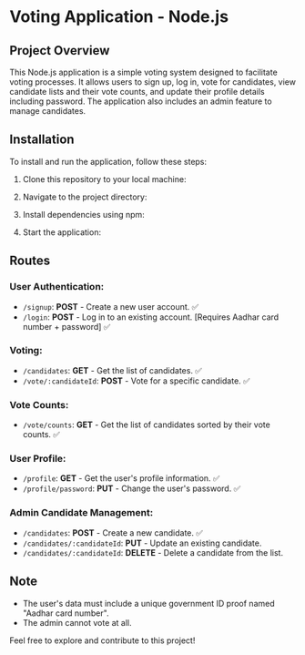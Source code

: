 # Voting Application - Node.js

## Project Overview

This Node.js application is a simple voting system designed to facilitate voting processes. It allows users to sign up, log in, vote for candidates, view candidate lists and their vote counts, and update their profile details including password. The application also includes an admin feature to manage candidates.

## Installation

To install and run the application, follow these steps:

1. Clone this repository to your local machine:


2. Navigate to the project directory:


3. Install dependencies using npm:


4. Start the application:


## Routes

### User Authentication:

- `/signup`: **POST** - Create a new user account. ✅
- `/login`: **POST** - Log in to an existing account. [Requires Aadhar card number + password] ✅

### Voting:

- `/candidates`: **GET** - Get the list of candidates. ✅
- `/vote/:candidateId`: **POST** - Vote for a specific candidate. ✅

### Vote Counts:

- `/vote/counts`: **GET** - Get the list of candidates sorted by their vote counts. ✅

### User Profile:

- `/profile`: **GET** - Get the user's profile information. ✅
- `/profile/password`: **PUT** - Change the user's password. ✅

### Admin Candidate Management:

- `/candidates`: **POST** - Create a new candidate. ✅
- `/candidates/:candidateId`: **PUT** - Update an existing candidate.
- `/candidates/:candidateId`: **DELETE** - Delete a candidate from the list.

## Note

- The user's data must include a unique government ID proof named "Aadhar card number".
- The admin cannot vote at all.

Feel free to explore and contribute to this project!
